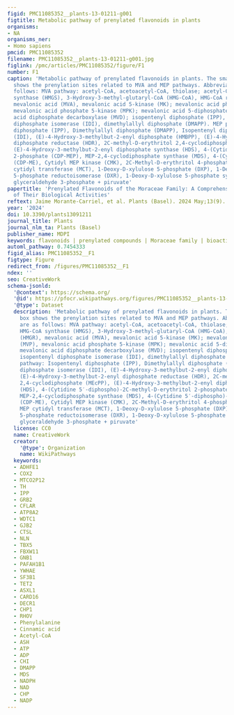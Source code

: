 ```yaml
---
figid: PMC11085352__plants-13-01211-g001
figtitle: Metabolic pathway of prenylated flavonoids in plants
organisms:
- NA
organisms_ner:
- Homo sapiens
pmcid: PMC11085352
filename: PMC11085352__plants-13-01211-g001.jpg
figlink: /pmc/articles/PMC11085352/figure/F1
number: F1
caption: 'Metabolic pathway of prenylated flavonoids in plants. The small green box
  shows the prenylation sites related to MVA and MEP pathways. Abbreviations are as
  follows: MVA pathway: acetyl-CoA, acetoacetyl-CoA, thiolase; acetyl-CoA, HMG-CoA
  synthase (HMGS), 3-Hydroxy-3-methyl-glutaryl-CoA (HMG-CoA), HMG-CoA reductase (HMGR),
  mevalonic acid (MVA), mevalonic acid 5-kinase (MK); mevalonic acid phosphate (MVP),
  mevalonic acid phosphate 5-kinase (MPK); mevalonic acid 5-diphosphate (MVPP), mevalonic
  acid diphosphate decarboxylase (MVD); isopentenyl diphosphate (IPP), isopentenyl
  diphosphate isomerase (IDI), dimethylallyl diphosphate (DMAPP). MEP pathway: Isopentenyl
  diphosphate (IPP), Dimethylallyl diphosphate (DMAPP), Isopentenyl diphosphate isomerase
  (IDI), (E)-4-Hydroxy-3-methylbut-2-enyl diphosphate (HMBPP), (E)-4-Hydroxy-3-methylbut-2-enyl
  diphosphate reductase (HDR), 2C-methyl-D-erythritol 2,4-cyclodiphosphate (MEcPP),
  (E)-4-Hydroxy-3-methylbut-2-enyl diphosphate synthase (HDS), 4-(Cytidine 5′-diphospho)-2C-methyl-D-erythritol
  2-phosphate (CDP-MEP), MEP-2,4-cyclodiphosphate synthase (MDS), 4-(Cytidine 5′-diphospho)-2C-methyl-D-erythritol
  (CDP-ME), Cytidyl MEP kinase (CMK), 2C-Methyl-D-erythritol 4-phosphate (MEP), MEP
  cytidyl transferase (MCT), 1-Deoxy-D-xylulose 5-phosphate (DXP), 1-Deoxy-D-xylulose
  5-phosphate reductoisomerase (DXR), 1-Deoxy-D-xylulose 5-phosphate synthase (DXS),
  glyceraldehyde 3-phosphate + piruvate'
papertitle: 'Prenylated Flavonoids of the Moraceae Family: A Comprehensive Review
  of Their Biological Activities'
reftext: Jaime Morante-Carriel, et al. Plants (Basel). 2024 May;13(9).
year: '2024'
doi: 10.3390/plants13091211
journal_title: Plants
journal_nlm_ta: Plants (Basel)
publisher_name: MDPI
keywords: flavonoids | prenylated compounds | Moraceae family | bioactivities
automl_pathway: 0.7454333
figid_alias: PMC11085352__F1
figtype: Figure
redirect_from: /figures/PMC11085352__F1
ndex: ''
seo: CreativeWork
schema-jsonld:
  '@context': https://schema.org/
  '@id': https://pfocr.wikipathways.org/figures/PMC11085352__plants-13-01211-g001.html
  '@type': Dataset
  description: 'Metabolic pathway of prenylated flavonoids in plants. The small green
    box shows the prenylation sites related to MVA and MEP pathways. Abbreviations
    are as follows: MVA pathway: acetyl-CoA, acetoacetyl-CoA, thiolase; acetyl-CoA,
    HMG-CoA synthase (HMGS), 3-Hydroxy-3-methyl-glutaryl-CoA (HMG-CoA), HMG-CoA reductase
    (HMGR), mevalonic acid (MVA), mevalonic acid 5-kinase (MK); mevalonic acid phosphate
    (MVP), mevalonic acid phosphate 5-kinase (MPK); mevalonic acid 5-diphosphate (MVPP),
    mevalonic acid diphosphate decarboxylase (MVD); isopentenyl diphosphate (IPP),
    isopentenyl diphosphate isomerase (IDI), dimethylallyl diphosphate (DMAPP). MEP
    pathway: Isopentenyl diphosphate (IPP), Dimethylallyl diphosphate (DMAPP), Isopentenyl
    diphosphate isomerase (IDI), (E)-4-Hydroxy-3-methylbut-2-enyl diphosphate (HMBPP),
    (E)-4-Hydroxy-3-methylbut-2-enyl diphosphate reductase (HDR), 2C-methyl-D-erythritol
    2,4-cyclodiphosphate (MEcPP), (E)-4-Hydroxy-3-methylbut-2-enyl diphosphate synthase
    (HDS), 4-(Cytidine 5′-diphospho)-2C-methyl-D-erythritol 2-phosphate (CDP-MEP),
    MEP-2,4-cyclodiphosphate synthase (MDS), 4-(Cytidine 5′-diphospho)-2C-methyl-D-erythritol
    (CDP-ME), Cytidyl MEP kinase (CMK), 2C-Methyl-D-erythritol 4-phosphate (MEP),
    MEP cytidyl transferase (MCT), 1-Deoxy-D-xylulose 5-phosphate (DXP), 1-Deoxy-D-xylulose
    5-phosphate reductoisomerase (DXR), 1-Deoxy-D-xylulose 5-phosphate synthase (DXS),
    glyceraldehyde 3-phosphate + piruvate'
  license: CC0
  name: CreativeWork
  creator:
    '@type': Organization
    name: WikiPathways
  keywords:
  - ADHFE1
  - COX2
  - MTCO2P12
  - TH
  - IPP
  - GRB2
  - CFLAR
  - ATP8A2
  - WDTC1
  - GJB2
  - CTSL
  - NLN
  - TBX5
  - FBXW11
  - GNB1
  - PAFAH1B1
  - YWHAE
  - SF3B1
  - TET2
  - ASXL1
  - CARD16
  - DECR1
  - CHP1
  - RHOV
  - Phenylalanine
  - Cinnamic acid
  - Acetyl-CoA
  - ASH
  - ATP
  - ADP
  - CHI
  - DMAPP
  - MDS
  - NADPH
  - NAD
  - CHP
  - NADP
---
```


